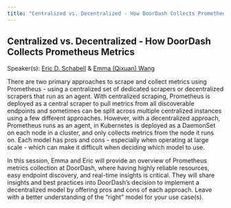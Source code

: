 ```yaml
---
title: "Centralized vs. Decentralized - How DoorDash Collects Prometheus Metrics"
---
```


## Centralized vs. Decentralized - How DoorDash Collects Prometheus Metrics

Speaker(s): [Eric D. Schabell](../../speakers/eric-d-schabell) & [Emma (Qixuan) Wang](../../speakers/emma-(qixuan)-wang)

There are two primary approaches to scrape and collect metrics using Prometheus - using a centralized set of dedicated scrapers or decentralized scrapers that run as an agent. With centralized scraping, Prometheus is deployed as a central scraper to pull metrics from all discoverable endpoints and sometimes can be split across multiple centralized instances using a few different approaches. However, with a decentralized approach, Prometheus runs as an agent, in Kubernetes is deployed as a DaemonSet on each node in a cluster, and only collects metrics from the node it runs on. Each model has pros and cons - especially when operating at large scale - which can make it difficult when deciding which model to use.  

In this session, Emma and Eric will provide an overview of Prometheus metrics collection at DoorDash, where having highly reliable resources, easy endpoint discovery, and real-time insights is critical. They will share insights and best practices into DoorDash’s decision to implement a decentralized model by offering pros and cons of each approach. Leave with a better understanding of the “right” model for your use case(s).

